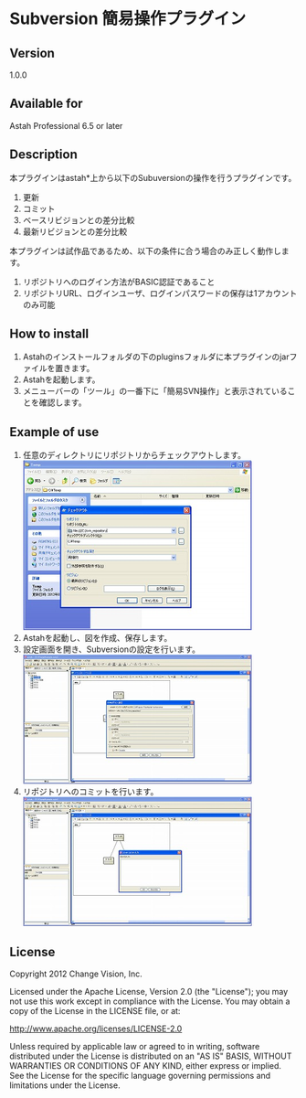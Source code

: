 Subversion 簡易操作プラグイン
===============================

Version
----------------
1.0.0

Available for
----------------
Astah Professional 6.5 or later

Description
----------------
本プラグインはastah*上から以下のSubuversionの操作を行うプラグインです。  
1. 更新  
2. コミット  
3. ベースリビジョンとの差分比較  
4. 最新リビジョンとの差分比較

本プラグインは試作品であるため、以下の条件に合う場合のみ正しく動作します。  
1. リポジトリへのログイン方法がBASIC認証であること  
2. リポジトリURL、ログインユーザ、ログインパスワードの保存は1アカウントのみ可能



How to install
----------------
1. Astahのインストールフォルダの下のpluginsフォルダに本プラグインのjarファイルを置きます。
2. Astahを起動します。
3. メニューバーの「ツール」の一番下に「簡易SVN操作」と表示されていることを確認します。

Example of use
----------------
1. 任意のディレクトリにリポジトリからチェックアウトします。![Alt text](./readme_images/checkout.png "checkout window")
2. Astahを起動し、図を作成、保存します。
3. 設定画面を開き、Subversionの設定を行います。![Alt text](./readme_images/config2.png "config window")
4. リポジトリへのコミットを行います。![Alt text](./readme_images/commit_comment.png "commit comment window")


License
---------------
Copyright 2012 Change Vision, Inc.

Licensed under the Apache License, Version 2.0 (the "License");
you may not use this work except in compliance with the License.
You may obtain a copy of the License in the LICENSE file, or at:

   <http://www.apache.org/licenses/LICENSE-2.0>

Unless required by applicable law or agreed to in writing, software
distributed under the License is distributed on an "AS IS" BASIS,
WITHOUT WARRANTIES OR CONDITIONS OF ANY KIND, either express or implied.
See the License for the specific language governing permissions and
limitations under the License.
